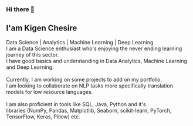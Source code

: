### Hi there 👋
##  I'am Kigen Chesire
Data Science | Analytics | Machine Learning | Deep Learning <br>
I am a Data Science enthusiast who's enjoying the never ending learning journey of this sector.<br>
I have good basics and understanding in Data Analytics, Machine Learning and Deep Learning.<br><br>
Currently, I am working on some projects to add on my portfolio.<br>
I am looking to collaborate on NLP tasks more specifically translation models for low resource languages.<br><br> 
I am also proficient in tools like SQL, Java, Python and it's<br>
libraries (NumPy, Pandas, Matplotlib, Seaborn, scikit-learn, PyTorch, TensorFlow, Keras, Pillow) etc.<br>

<!--
**kigenchesire/kigenchesire** is a ✨ _special_ ✨ repository because its `README.md` (this file) appears on your GitHub profile.

Here are some ideas to get you started:

- 🔭 I’m currently working on ...
- 🌱 I’m currently learning ...
- 👯 I’m looking to collaborate on ...
- 🤔 I’m looking for help with ...
- 💬 Ask me about ...
- 📫 How to reach me: ...
- 😄 Pronouns: ...
- ⚡ Fun fact: ...
-->
